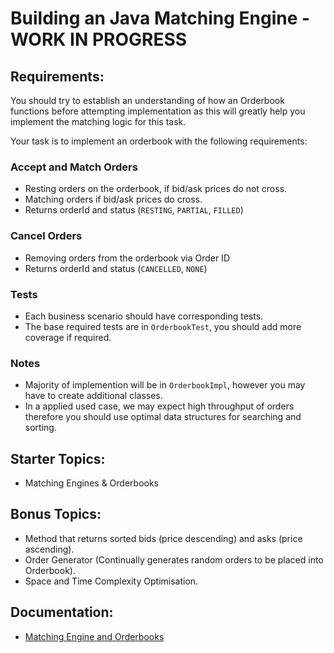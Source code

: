 
# Building an Java Matching Engine - WORK IN PROGRESS

## Requirements:

You should try to establish an understanding of how an Orderbook functions before attempting implementation as this will greatly help you implement the matching logic for this task.

Your task is to implement an orderbook with the following requirements:

### Accept and Match Orders

- Resting orders on the orderbook, if bid/ask prices do not cross.
- Matching orders if bid/ask prices do cross. 
- Returns orderId and status (```RESTING```, ```PARTIAL```, ```FILLED```)

### Cancel Orders
- Removing orders from the orderbook via Order ID
- Returns orderId and status (```CANCELLED```, ```NONE```)

### Tests
- Each business scenario should have corresponding tests.
- The base required tests are in ```OrderbookTest```, you should add more coverage if required.

### Notes
- Majority of implemention will be in ```OrderbookImpl```, however you may have to create additional classes.
- In a applied used case, we may expect high throughput of orders therefore you should use optimal data structures for searching and sorting.  


## Starter Topics:
- Matching Engines & Orderbooks

## Bonus Topics:
- Method that returns sorted bids (price descending) and asks (price ascending).
- Order Generator (Continually generates random orders to be placed into Orderbook).
- Space and Time Complexity Optimisation.


## Documentation:

- [Matching Engine and Orderbooks](https://weareadaptive.atlassian.net/wiki/spaces/KB/pages/3709566997/Exchanges+Matching+Engines#Orders)